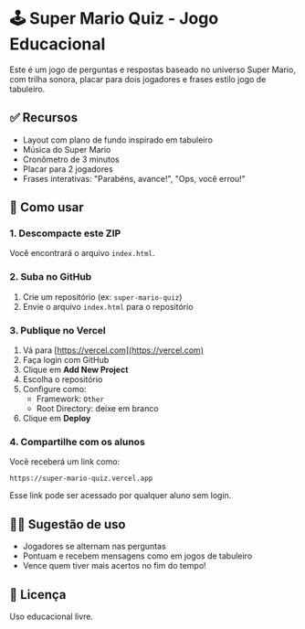 # 🕹️ Super Mario Quiz - Jogo Educacional

Este é um jogo de perguntas e respostas baseado no universo Super Mario, com trilha sonora, placar para dois jogadores e frases estilo jogo de tabuleiro.

## ✅ Recursos

- Layout com plano de fundo inspirado em tabuleiro
- Música do Super Mario
- Cronômetro de 3 minutos
- Placar para 2 jogadores
- Frases interativas: "Parabéns, avance!", "Ops, você errou!"

## 📁 Como usar

### 1. Descompacte este ZIP
Você encontrará o arquivo `index.html`.

### 2. Suba no GitHub
1. Crie um repositório (ex: `super-mario-quiz`)
2. Envie o arquivo `index.html` para o repositório

### 3. Publique no Vercel
1. Vá para [https://vercel.com](https://vercel.com)
2. Faça login com GitHub
3. Clique em **Add New Project**
4. Escolha o repositório
5. Configure como:
   - Framework: `Other`
   - Root Directory: deixe em branco
6. Clique em **Deploy**

### 4. Compartilhe com os alunos
Você receberá um link como:
```
https://super-mario-quiz.vercel.app
```
Esse link pode ser acessado por qualquer aluno sem login.

## 👩‍🏫 Sugestão de uso
- Jogadores se alternam nas perguntas
- Pontuam e recebem mensagens como em jogos de tabuleiro
- Vence quem tiver mais acertos no fim do tempo!

## 📄 Licença
Uso educacional livre.
